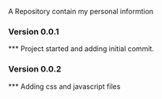 A Repository contain my personal informtion

### Version 0.0.1

*** Project started and adding initial commit.

### Version 0.0.2

*** Adding css and javascript files



